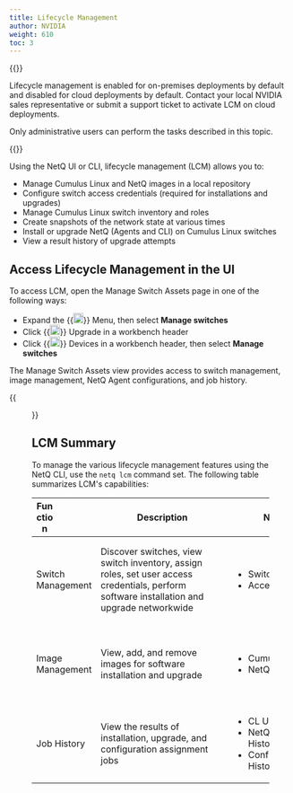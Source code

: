 ```yaml
---
title: Lifecycle Management
author: NVIDIA
weight: 610
toc: 3
---
```

{{<notice info>}}

Lifecycle management is enabled for on-premises deployments by default and disabled for cloud deployments by default. Contact your local NVIDIA sales representative or submit a support ticket to activate LCM on cloud deployments.

Only administrative users can perform the tasks described in this topic.

{{</notice>}}

Using the NetQ UI or CLI, lifecycle management (LCM) allows you to:

- Manage Cumulus Linux and NetQ images in a local repository
- Configure switch access credentials (required for installations and upgrades)
- Manage Cumulus Linux switch inventory and roles
- Create snapshots of the network state at various times
- Install or upgrade NetQ (Agents and CLI) on Cumulus Linux switches
- View a result history of upgrade attempts

## Access Lifecycle Management in the UI

To access LCM, open the Manage Switch Assets page in one of the following ways:

- Expand the {{<img src="https://icons.cumulusnetworks.com/01-Interface-Essential/03-Menu/navigation-menu.svg" width="18" height="18">}} Menu, then select **Manage switches**
- Click {{<img src="https://icons.cumulusnetworks.com/05-Internet-Networks-Servers/06-Servers/server-upload.svg" width="18" height="18">}} Upgrade in a workbench header
- Click {{<img src="/images/netq/devices.svg" height="18" width="18">}} Devices in a workbench header, then select **Manage switches**

The Manage Switch Assets view provides access to switch management, image management, NetQ Agent configurations, and job history.

{{<figure src="/images/netq/manage-switch-assets-450.png" alt="dashboard displaying switch management tab" width="700">}}

## LCM Summary

To manage the various lifecycle management features using the NetQ CLI, use the `netq lcm` command set. The following table summarizes LCM's capabilities:

| <div style="width:30px">Function </div> | <div style="width:220px">Description</div> | <div style="width:220px">NetQ UI Cards</div> | <div style="width:220px">NetQ CLI Commands</div> |
| --- | --- | --- | --- |
| Switch Management | Discover switches, view switch inventory, assign roles, set user access credentials, perform software installation and upgrade networkwide | <ul><li>Switches</li><li>Access</li></ul> | <ul><li>`netq lcm show switches`</li><li>`netq lcm add role`</li><li>`netq lcm upgrade`</li><li>`netq lcm add/del/show credentials`</li><li>`netq lcm discover`</li></ul> |
| Image Management | View, add, and remove images for software installation and upgrade | <ul><li>Cumulus Linux Images</li><li>NetQ Images</li></ul> | <ul><li>`netq lcm add/del/show netq-image`</li><li>`netq lcm add/del/show cl-images`</li><li>`netq lcm add/show default-version`</li></ul> |
| Job History | View the results of installation, upgrade, and configuration assignment jobs | <ul><li>CL Upgrade History</li><li>NetQ Install and Upgrade History</li><li>Config Assignment History</li></ul> | <ul><li>`netq lcm show status`</li><li>`netq lcm show upgrade-jobs`</li></ul> |
